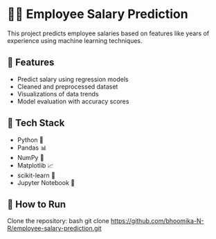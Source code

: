 # 🧑‍💼 Employee Salary Prediction

This project predicts employee salaries based on features like years of experience using machine learning techniques.

## 📌 Features
- Predict salary using regression models
- Cleaned and preprocessed dataset
- Visualizations of data trends
- Model evaluation with accuracy scores

## 🧰 Tech Stack
- Python 🐍
- Pandas 📊
- NumPy 🔢
- Matplotlib 📈
- scikit-learn 🤖
- Jupyter Notebook 📒

## 🚀 How to Run
 Clone the repository:
   bash
   git clone https://github.com/bhoomika-N-R/employee-salary-prediction.git
